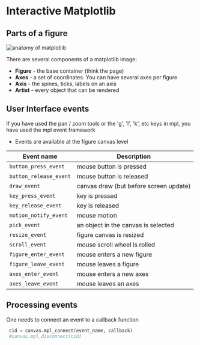 Interactive Matplotlib
======================

Parts of a figure
-----------------
![anatomy of matplotlib](https://matplotlib.org/_images/anatomy.png)

There are several components of a matplotlib image:

* **Figure** - the base container (think the page)
* **Axes** - a set of coordinates. You can have several axes per figure
* **Axis** - the spines, ticks, labels on an axis
* **Artist** - every object that can be rendered


User Interface events
---------------------

If you have used the pan / zoom tools or the 'g', 'l', 'k', etc keys in mpl, you have used the mpl event framework

* Events are available at the figure canvas level

| Event name             | Description                            |
|------------------------|----------------------------------------|
| `button_press_event`   | mouse button is pressed                |
| `button_release_event` | mouse button is released		             |
| `draw_event`           | canvas draw (but before screen update) |
| `key_press_event`      | key is pressed			                      |
| `key_release_event`    | key is released			                     |
| `motion_notify_event`  | mouse motion				                       |
| `pick_event`           | an object in the canvas is selected	   |
| `resize_event`         | figure canvas is resized		             |
| `scroll_event`         | mouse scroll wheel is rolled		         |
| `figure_enter_event`   | mouse enters a new figure		            |
| `figure_leave_event`   | mouse leaves a figure			               |
| `axes_enter_event`     | mouse enters a new axes		              |
| `axes_leave_event`     | mouse leaves an axes                   |




Processing events
-----------------

One needs to connect an event to a callback function

```python
 cid = canvas.mpl_connect(event_name, callback)
 #canvas.mpl_disconnect(cid)
```
